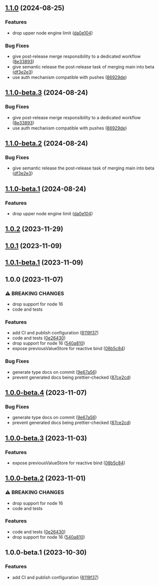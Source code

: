 ## [1.1.0](https://github.com/drtrt-org/give-svelte-store-previous-behaviour/compare/v1.0.2...v1.1.0) (2024-08-25)


### Features

* drop upper node engine limit ([da0e104](https://github.com/drtrt-org/give-svelte-store-previous-behaviour/commit/da0e1041f84f6993182f9ac97c0f89c342012241))


### Bug Fixes

* give post-release merge responsibility to a dedicated workflow ([8e33893](https://github.com/drtrt-org/give-svelte-store-previous-behaviour/commit/8e33893d7ff58a4cee85a7a067c01a3ea1769660))
* give semantic release the post-release task of merging main into beta ([df3e2e3](https://github.com/drtrt-org/give-svelte-store-previous-behaviour/commit/df3e2e313a24f8fadd9ca394e59082513f687c24))
* use auth mechanism compatible with pushes ([86929de](https://github.com/drtrt-org/give-svelte-store-previous-behaviour/commit/86929debbb692ba6c8af5bcaf03a58d9590c7678))

## [1.1.0-beta.3](https://github.com/drtrt-org/give-svelte-store-previous-behaviour/compare/v1.1.0-beta.2...v1.1.0-beta.3) (2024-08-24)


### Bug Fixes

* give post-release merge responsibility to a dedicated workflow ([8e33893](https://github.com/drtrt-org/give-svelte-store-previous-behaviour/commit/8e33893d7ff58a4cee85a7a067c01a3ea1769660))
* use auth mechanism compatible with pushes ([86929de](https://github.com/drtrt-org/give-svelte-store-previous-behaviour/commit/86929debbb692ba6c8af5bcaf03a58d9590c7678))

## [1.1.0-beta.2](https://github.com/drtrt-org/give-svelte-store-previous-behaviour/compare/v1.1.0-beta.1...v1.1.0-beta.2) (2024-08-24)


### Bug Fixes

* give semantic release the post-release task of merging main into beta ([df3e2e3](https://github.com/drtrt-org/give-svelte-store-previous-behaviour/commit/df3e2e313a24f8fadd9ca394e59082513f687c24))

## [1.1.0-beta.1](https://github.com/drtrt-org/give-svelte-store-previous-behaviour/compare/v1.0.2...v1.1.0-beta.1) (2024-08-24)


### Features

* drop upper node engine limit ([da0e104](https://github.com/drtrt-org/give-svelte-store-previous-behaviour/commit/da0e1041f84f6993182f9ac97c0f89c342012241))

## [1.0.2](https://github.com/drtrt-org/give-svelte-store-previous-behaviour/compare/v1.0.1...v1.0.2) (2023-11-29)

## [1.0.1](https://github.com/drtrt-org/give-svelte-store-previous-behaviour/compare/v1.0.0...v1.0.1) (2023-11-09)

## [1.0.1-beta.1](https://github.com/drtrt-org/give-svelte-store-previous-behaviour/compare/v1.0.0...v1.0.1-beta.1) (2023-11-09)

## 1.0.0 (2023-11-07)


### ⚠ BREAKING CHANGES

* drop support for node 16
* code and tests

### Features

* add CI and publish configuration ([8119f37](https://github.com/drtrt-org/give-svelte-store-previous-behaviour/commit/8119f374f20bd02cd4b0979061698684179d817b))
* code and tests ([0e26430](https://github.com/drtrt-org/give-svelte-store-previous-behaviour/commit/0e26430d8e094c896f0160aefb35512277d78ffd))
* drop support for node 16 ([540a810](https://github.com/drtrt-org/give-svelte-store-previous-behaviour/commit/540a810089354d0a231472b3f94b17b7498a0b37))
* expose previousValueStore for reactive bind ([08b5c84](https://github.com/drtrt-org/give-svelte-store-previous-behaviour/commit/08b5c84d4bcf2799309dc7d7a9de6ca2267df42c))


### Bug Fixes

* generate type docs on commit ([9e67a56](https://github.com/drtrt-org/give-svelte-store-previous-behaviour/commit/9e67a567f6b0a67ca75f54288b241e02a20455e5))
* prevent generated docs being prettier-checked ([87ce2cd](https://github.com/drtrt-org/give-svelte-store-previous-behaviour/commit/87ce2cd5b197d2ff6154d2c7d526654f88a42da4))

## [1.0.0-beta.4](https://github.com/drtrt-org/give-svelte-store-previous-behaviour/compare/v1.0.0-beta.3...v1.0.0-beta.4) (2023-11-07)


### Bug Fixes

* generate type docs on commit ([9e67a56](https://github.com/drtrt-org/give-svelte-store-previous-behaviour/commit/9e67a567f6b0a67ca75f54288b241e02a20455e5))
* prevent generated docs being prettier-checked ([87ce2cd](https://github.com/drtrt-org/give-svelte-store-previous-behaviour/commit/87ce2cd5b197d2ff6154d2c7d526654f88a42da4))

## [1.0.0-beta.3](https://github.com/drtrt-org/give-svelte-store-previous-behaviour/compare/v1.0.0-beta.2...v1.0.0-beta.3) (2023-11-03)


### Features

* expose previousValueStore for reactive bind ([08b5c84](https://github.com/drtrt-org/give-svelte-store-previous-behaviour/commit/08b5c84d4bcf2799309dc7d7a9de6ca2267df42c))

## [1.0.0-beta.2](https://github.com/drtrt-org/give-svelte-store-previous-behaviour/compare/v1.0.0-beta.1...v1.0.0-beta.2) (2023-11-01)


### ⚠ BREAKING CHANGES

* drop support for node 16
* code and tests

### Features

* code and tests ([0e26430](https://github.com/drtrt-org/give-svelte-store-previous-behaviour/commit/0e26430d8e094c896f0160aefb35512277d78ffd))
* drop support for node 16 ([540a810](https://github.com/drtrt-org/give-svelte-store-previous-behaviour/commit/540a810089354d0a231472b3f94b17b7498a0b37))

## 1.0.0-beta.1 (2023-10-30)


### Features

* add CI and publish configuration ([8119f37](https://github.com/drtrt-org/give-svelte-store-previous-behaviour/commit/8119f374f20bd02cd4b0979061698684179d817b))
